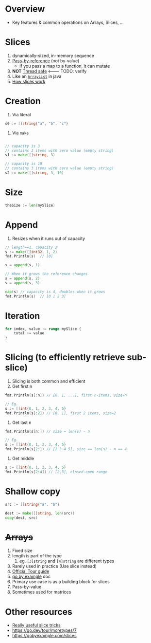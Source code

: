 # Overview
- Key features & common operations on Arrays, Slices, ...


# Slices
1. dynamically-sized, in-memory sequence
1. [Pass-by-reference](https://www.educative.io/edpresso/pass-by-value-vs-pass-by-reference) (not by-value)
    - If you pass a map to a function, it can mutate
1. **NOT** [Thread safe](https://en.wikipedia.org/wiki/Thread_safety)   <--- TODO: verify
1. Like an [`ArrayList`](https://docs.oracle.com/en/java/javase/11/docs/api/java.base/java/util/ArrayList.html) in java
1. [How slices work](https://go.dev/blog/slices-intro)

# Creation
1. Via literal
```go
s0 := []string{"a", "b", "c"}
```
1. Via `make`
```go

// capacity is 3
// contains 3 items with zero value (empty string)
s1 := make([]string, 3)

// capacity is 10
// contains 3 items with zero value (empty string)
s2 := make([]string, 3, 10)
```

# Size
```go
theSize := len(mySlice)
```

# Append
1. Resizes when it runs out of capacity
```go
// length==1, capacity 3
s := make([]int32, 1, 2)
fmt.Println(s)  // [0]

s = append(s, 1)

// When it grows the reference changes
s = append(s, 2)
s = append(s, 3)

cap(s) // capacity is 4, doubles when it grows
fmt.Println(s)  // [0 1 2 3]
```


# Iteration
```go
for index, value := range mySlice {
    total += value
}
```


# Slicing (to efficiently retrieve sub-slice)
1. Slicing is both common and efficient
1. Get first n
```go
fmt.Println(s[:n]) // [0, 1, ...], first n-items, size=n

// Eg.
s := []int{0, 1, 2, 3, 4, 5}
fmt.Println(s[:2]) // [0, 1], first 2 items, size=2
```
1. Get last n
```go
fmt.Println(s[n:]) // size = len(s) - n

// Eg.
s := []int{0, 1, 2, 3, 4, 5}
fmt.Println(s[2:]) // [2 3 4 5], size == len(s) - n == 4
```
1. Get middle
```go
s := []int{0, 1, 2, 3, 4, 5}
fmt.Println(s[2:4]) // [2,3], closed-open range
```


# Shallow copy
```go
src := []string{"a", "b"}

dest := make([]string, len(src))
copy(dest, src)
```


# ~~Arrays~~
1. Fixed size
1. length is part of the type
    1. eg. `[3]string` and `[4]string` are different types
1. Rarely used in practice (Use slice instead)
1. [Official Tour guide](https://go.dev/tour/moretypes/6)
1. [go by example](https://gobyexample.com/arrays) doc
1. Primary use case is as a building block for slices
1. Pass-by-value
1. Sometimes used for matrices


# Other resources
- [Really useful slice tricks](https://ueokande.github.io/go-slice-tricks/)
- https://go.dev/tour/moretypes/7
- https://gobyexample.com/slices
